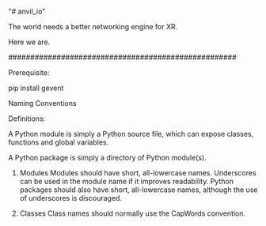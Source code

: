 "# anvil_io"

The world needs a better networking engine for XR.

Here we are.

####################################################

Prerequisite:

pip install gevent



Naming Conventions

Definitions:

A Python module is simply a Python source file, which can expose classes, functions and global variables.

A Python package is simply a directory of Python module(s).

1. Modules
Modules should have short, all-lowercase names. Underscores can be used in the module name if it improves readability. Python packages should also have short, all-lowercase names, although the use of underscores is discouraged.

2. Classes
Class names should normally use the CapWords convention.
